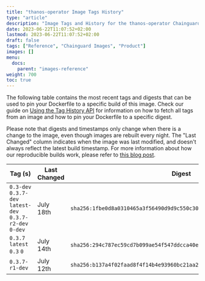 ```yaml
---
title: "thanos-operator Image Tags History"
type: "article"
description: "Image Tags and History for the thanos-operator Chainguard Image"
date: 2023-06-22T11:07:52+02:00
lastmod: 2023-06-22T11:07:52+02:00
draft: false
tags: ["Reference", "Chainguard Images", "Product"]
images: []
menu:
  docs:
    parent: "images-reference"
weight: 700
toc: true
---
```


The following table contains the most recent tags and digests that can be used to pin your Dockerfile to a specific build of this image. Check our guide on [Using the Tag History API](/chainguard/chainguard-images/using-the-tag-history-api/) for information on how to fetch all tags from an image and how to pin your Dockerfile to a specific digest.

Please note that digests and timestamps only change when there is a change to the image, even though images are rebuilt every night. The "Last Changed" column indicates when the image was last modified, and doesn't always reflect the latest build timestamp. For more information about how our reproducible builds work, please refer to [this blog post](https://www.chainguard.dev/unchained/reproducing-chainguards-reproducible-image-builds).

| Tag (s)                                                    | Last Changed | Digest                                                                    |
|------------------------------------------------------------|--------------|---------------------------------------------------------------------------|
|  `0.3-dev` `0.3.7-dev` `latest-dev` `0.3.7-r2-dev` `0-dev` | July 18th    | `sha256:1fbe0d8a0310465a3f56490d9d9c550c305ec1ea5a24b246358d5d53d3b92586` |
|  `0.3.7` `latest` `0.3` `0`                                | July 14th    | `sha256:294c787ec59cd7b099ae54f547ddcca40eafbeae4fa4e86146cecfd158d61b6a` |
|  `0.3.7-r1-dev`                                            | July 12th    | `sha256:b137a4f02faad8f4f14b4e93960bc21aa2873b21a855f0574d058faf9f88cc17` |
